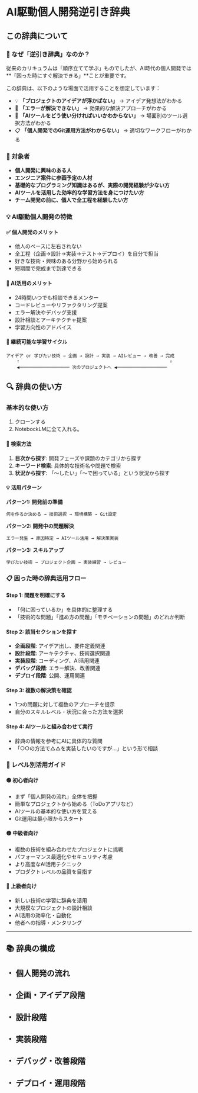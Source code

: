 # AI駆動個人開発逆引き辞典

## この辞典について

### 📖 なぜ「逆引き辞典」なのか？

従来のカリキュラムは「順序立てて学ぶ」ものでしたが、AI時代の個人開発では**「困った時にすぐ解決できる」**ことが重要です。

この辞典は、以下のような場面で活用することを想定しています：

- 💡 **「プロジェクトのアイデアが浮かばない」** → アイデア発想法がわかる
- 🔧 **「エラーが解決できない」** → 効果的な解決アプローチがわかる
- 🤖 **「AIツールをどう使い分ければいいかわからない」** → 場面別のツール選択方法がわかる  
- 📋 **「個人開発でのGit運用方法がわからない」** → 適切なワークフローがわかる

### 🎯 対象者

- **個人開発に興味のある人**
- **エンジニア案件に参画予定の人材**
- **基礎的なプログラミング知識はあるが、実際の開発経験が少ない方**
- **AIツールを活用した効率的な学習方法を身につけたい方**
- **チーム開発の前に、個人で全工程を経験したい方**

### 💡 AI駆動個人開発の特徴

#### ✅ **個人開発のメリット**
- 他人のペースに左右されない
- 全工程（企画→設計→実装→テスト→デプロイ）を自分で担当
- 好きな技術・興味のある分野から始められる
- 短期間で完成まで到達できる

#### 🤖 **AI活用のメリット**  
- 24時間いつでも相談できるメンター
- コードレビューやリファクタリング提案
- エラー解決やデバッグ支援
- 設計相談とアーキテクチャ提案
- 学習方向性のアドバイス

#### 🔄 **継続可能な学習サイクル**
```
アイデア or 学びたい技術 → 企画 → 設計 → 実装 → AIレビュー → 改善 → 完成
    ↑                                                         ↓
    ◀︎─────────────────── 次のプロジェクトへ ◀︎───────────────────
```

## 🔍 辞典の使い方

### 基本的な使い方

1. クローンする
2. NotebockLMに全て入れる。

#### 📖 **検索方法**
1. **目次から探す**: 開発フェーズや課題のカテゴリから探す
2. **キーワード検索**: 具体的な技術名や問題で検索
3. **状況から探す**: 「〜したい」「〜で困っている」という状況から探す

#### 💡 **活用パターン**

**パターン1: 開発前の準備**
```
何を作るか決める → 技術選択 → 環境構築 → Git設定
```

**パターン2: 開発中の問題解決**
```
エラー発生 → 原因特定 → AIツール活用 → 解決策実装
```

**パターン3: スキルアップ**
```
学びたい技術 → プロジェクト企画 → 実装練習 → レビュー
```

### 📋 困った時の辞典活用フロー

#### Step 1: 問題を明確にする
- 「何に困っているか」を具体的に整理する
- 「技術的な問題」「進め方の問題」「モチベーションの問題」のどれか判断

#### Step 2: 該当セクションを探す
- **企画段階**: アイデア出し、要件定義関連
- **設計段階**: アーキテクチャ、技術選択関連  
- **実装段階**: コーディング、AI活用関連
- **デバッグ段階**: エラー解決、改善関連
- **デプロイ段階**: 公開、運用関連

#### Step 3: 複数の解決策を確認
- 1つの問題に対して複数のアプローチを提示
- 自分のスキルレベル・状況に合った方法を選択

#### Step 4: AIツールと組み合わせて実行
- 辞典の情報を参考にAIに具体的な質問
- 「○○の方法で△△を実装したいのですが...」という形で相談

### 🎯 レベル別活用ガイド

#### 🟢 **初心者向け**
- まず「個人開発の流れ」全体を把握
- 簡単なプロジェクトから始める（ToDoアプリなど）
- AIツールの基本的な使い方を覚える
- Git運用は最小限からスタート

#### 🟡 **中級者向け**
- 複数の技術を組み合わせたプロジェクトに挑戦
- パフォーマンス最適化やセキュリティ考慮
- より高度なAI活用テクニック
- プロダクトレベルの品質を目指す

#### 🔴 **上級者向け**
- 新しい技術の学習に辞典を活用
- 大規模なプロジェクトの設計相談
- AI活用の効率化・自動化
- 他者への指導・メンタリング


---

## 📚 辞典の構成

## ・ 個人開発の流れ

## ・ 企画・アイデア段階

## ・ 設計段階

## ・ 実装段階

## ・ デバッグ・改善段階

## ・ デプロイ・運用段階